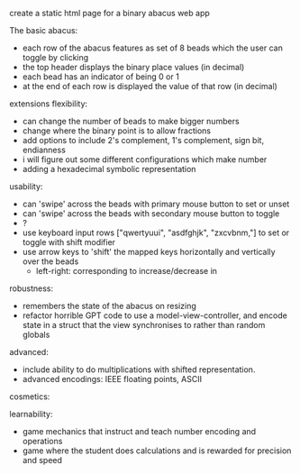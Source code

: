 create a static html page for a binary abacus web app 

The basic abacus:

- each row of the abacus features as set of 8 beads which the user can toggle by clicking
- the top header displays the binary place values (in decimal)
- each bead has an indicator of being 0 or 1
- at the end of each row is displayed the value of that row (in decimal)

extensions
flexibility:
- can change the number of beads to make bigger numbers
- change where the binary point is to allow fractions
- add options to include 2's complement, 1's complement, sign bit, endianness
- i will figure out some different configurations which make number
- adding a hexadecimal symbolic representation

usability:
- can 'swipe' across the beads with primary mouse button to set or unset
- can 'swipe' across the beads with secondary mouse button to toggle
- ?
- use keyboard input rows ["qwertyuui", "asdfghjk", "zxcvbnm,"] to set or toggle with shift modifier
- use arrow keys to 'shift' the mapped keys horizontally and vertically over the beads
    - left-right: corresponding to increase/decrease in 

robustness:

- remembers the state of the abacus on resizing
- refactor horrible GPT code to use a model-view-controller, and encode state in a struct that the view synchronises to rather than random globals

advanced:

- include ability to do multiplications with shifted representation.
- advanced encodings: IEEE floating points, ASCII


cosmetics:

<!-- - looks like actual beads which move up and down so that the user can smoothly transition to a physical abacus -->

learnability:

- game mechanics that instruct and teach number encoding and operations
- game where the student does calculations and is rewarded for precision and speed


